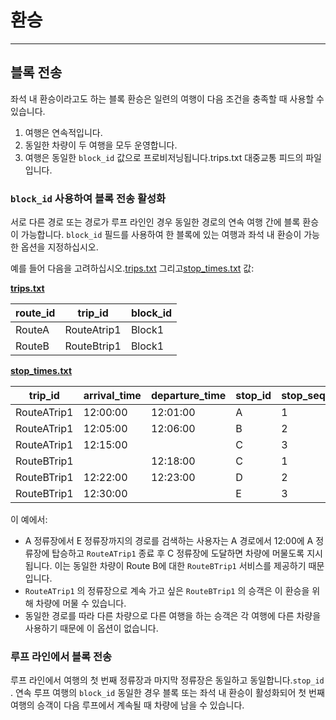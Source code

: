 # 환승

<hr/>

## 블록 전송

좌석 내 환승이라고도 하는 블록 환승은 일련의 여행이 다음 조건을 충족할 때 사용할 수 있습니다.

1. 여행은 연속적입니다.
2. 동일한 차량이 두 여행을 모두 운영합니다.
3. 여행은 동일한 `block_id` 값으로 프로비저닝됩니다.trips.txt 대중교통 피드의 파일입니다.

### `block_id` 사용하여 블록 전송 활성화

서로 다른 경로 또는 경로가 루프 라인인 경우 동일한 경로의 연속 여행 간에 블록 환승이 가능합니다. `block_id` 필드를 사용하여 한 블록에 있는 여행과 좌석 내 환승이 가능한 옵션을 지정하십시오.

예를 들어 다음을 고려하십시오.[trips.txt](../../reference/#tripstxt) 그리고[stop_times.txt](../../reference/#stoptimestxt) 값:

[**trips.txt**](../../reference/#tripstxt)

| route_id | trip_id      | block_id |
| -------- | ------------ |----------|
|  RouteA  |  RouteAtrip1 | Block1   |
|  RouteB  |  RouteBtrip1 | Block1     |

[**stop_times.txt**](../../reference/#stoptimestxt)

| trip_id     |  arrival_time    |  departure_time    | stop_id | stop_sequence |
|-------------| --------- | --------- |---------|---------------|
| RouteATrip1 |  12:00:00 |  12:01:00 | A       | 1             |
| RouteATrip1|  12:05:00 |  12:06:00 | B       | 2             |
| RouteATrip1 |  12:15:00 |           | C       | 3             |
| RouteBTrip1 |           |  12:18:00 | C       | 1             |
| RouteBTrip1 |  12:22:00 |  12:23:00 | D       | 2             |
| RouteBTrip1 |  12:30:00 |           | E       | 3             |

이 예에서:

- A 정류장에서 E 정류장까지의 경로를 검색하는 사용자는 A 경로에서 12:00에 A 정류장에 탑승하고 `RouteATrip1` 종료 후 C 정류장에 도달하면 차량에 머물도록 지시됩니다. 이는 동일한 차량이 Route B에 대한 `RouteBTrip1` 서비스를 제공하기 때문입니다.
- `RouteATrip1` 의 정류장으로 계속 가고 싶은 `RouteBTrip1` 의 승객은 이 환승을 위해 차량에 머물 수 있습니다.
- 동일한 경로를 따라 다른 차량으로 다른 여행을 하는 승객은 각 여행에 다른 차량을 사용하기 때문에 이 옵션이 없습니다.

### 루프 라인에서 블록 전송

루프 라인에서 여행의 첫 번째 정류장과 마지막 정류장은 동일하고 동일합니다.`stop_id` . 연속 루프 여행의 `block_id` 동일한 경우 블록 또는 좌석 내 환승이 활성화되어 첫 번째 여행의 승객이 다음 루프에서 계속될 때 차량에 남을 수 있습니다.
